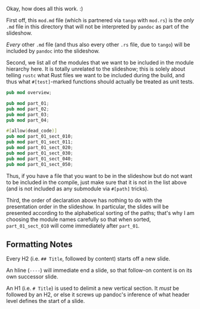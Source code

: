 Okay, how does all this work.  :)

First off, this `mod.md` file (which is partnered via `tango` with
`mod.rs`) is the *only* `.md` file in this directory that will not be
interpreted by `pandoc` as part of the slideshow.

*Every* other `.md` file (and thus also every other `.rs` file, due to
`tango`) will be included by `pandoc` into the slideshow.

Second, we list all of the modules that we want to be included in the
module hierarchy here. It is totally unrelated to the slideshow; this
is solely about telling `rustc` what Rust files we want to be included
during the build, and thus what `#[test]`-marked functions should
actually be treated as unit tests.

```rust
pub mod overview;

pub mod part_01;
pub mod part_02;
pub mod part_03;
pub mod part_04;

#[allow(dead_code)]
pub mod part_01_sect_010;
pub mod part_01_sect_011;
pub mod part_01_sect_020;
pub mod part_01_sect_030;
pub mod part_01_sect_040;
pub mod part_01_sect_050;
```

Thus, if you have a file that you want to be in the slideshow but do
not want to be included in the compile, just make sure that it is not
in the list above (and is not included as any submodule via `#[path]`
tricks).

Third, the order of declaration above has nothing to do with the
presentation order in the slideshow. In particular, the slides will be
presented according to the alphabetical sorting of the paths; that's
why I am choosing the module names carefully so that when sorted,
`part_01_sect_010` will come immediately after `part_01`.

## Formatting Notes

Every H2 (i.e. `## Title`, followed by content) starts off a new
slide.

An hline (`----`) will immediate end a slide, so that follow-on
content is on its own successor slide.

An H1 (i.e. `# Title`) is used to delimit a new vertical section.  It
*must* be followed by an H2, or else it screws up pandoc's inference
of what header level defines the start of a slide.
